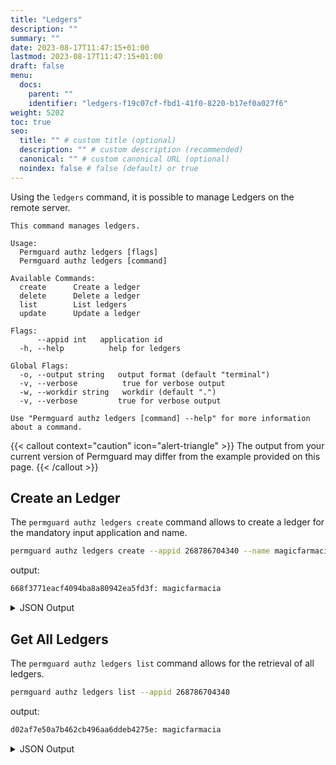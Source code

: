 ```yaml
---
title: "Ledgers"
description: ""
summary: ""
date: 2023-08-17T11:47:15+01:00
lastmod: 2023-08-17T11:47:15+01:00
draft: false
menu:
  docs:
    parent: ""
    identifier: "ledgers-f19c07cf-fbd1-41f0-8220-b17ef0a027f6"
weight: 5202
toc: true
seo:
  title: "" # custom title (optional)
  description: "" # custom description (recommended)
  canonical: "" # custom canonical URL (optional)
  noindex: false # false (default) or true
---
```

Using the `ledgers` command, it is possible to manage Ledgers on the remote server.

```text
This command manages ledgers.

Usage:
  Permguard authz ledgers [flags]
  Permguard authz ledgers [command]

Available Commands:
  create      Create a ledger
  delete      Delete a ledger
  list        List ledgers
  update      Update a ledger

Flags:
      --appid int   application id
  -h, --help          help for ledgers

Global Flags:
  -o, --output string   output format (default "terminal")
  -v, --verbose          true for verbose output
  -w, --workdir string   workdir (default ".")
  -v, --verbose         true for verbose output

Use "Permguard authz ledgers [command] --help" for more information about a command.
```

{{< callout context="caution" icon="alert-triangle" >}}
The output from your current version of Permguard may differ from the example provided on this page.
{{< /callout >}}

## Create an Ledger

The `permguard authz ledgers create` command allows to create a ledger for the mandatory input application and name.

```bash
permguard authz ledgers create --appid 268786704340 --name magicfarmacia
```

output:

```bash
668f3771eacf4094ba8a80942ea5fd3f: magicfarmacia
```

<details>
  <summary>
    JSON Output
  </summary>

```bash
permguard authz ledgers create --appid 268786704340 --name magicfarmacia --output json
```

output:

```bash
{
  "ledgers": [
    {
      "ledger_id": "668f3771eacf4094ba8a80942ea5fd3f",
      "created_at": "2024-08-25T14:50:38.003Z",
      "updated_at": "2024-08-25T14:50:38.003Z",
      "application_id": 268786704340,
      "name": "magicfarmacia"
    }
  ]
}
```

</details>

## Get All Ledgers

The `permguard authz ledgers list` command allows for the retrieval of all ledgers.

```bash
permguard authz ledgers list --appid 268786704340
```

output:

```bash
d02af7e50a7b462cb496aa6ddeb4275e: magicfarmacia
```

<details>
  <summary>
    JSON Output
  </summary>

```bash
permguard authz ledgers list --appid 268786704340 --output json
```

output:

```bash
{
  "ledgers": [
    {
      "ledger_id": "d02af7e50a7b462cb496aa6ddeb4275e",
      "created_at": "2024-12-25T08:49:14.467Z",
      "updated_at": "2024-12-25T08:49:14.467Z",
      "application_id": 727373447775,
      "name": "727373447775",
      "kind": "policy",
      "ref": "0000000000000000000000000000000000000000000000000000000000000000"
    }
  ]
}
```

</details>
